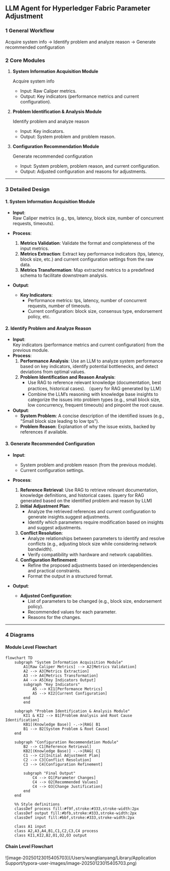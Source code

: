 ## LLM Agent for Hyperledger Fabric Parameter Adjustment

### 1 **General Workflow**

Acquire system info → Identify problem and analyze reason → Generate recommended configuration

### 2 **Core Modules**

1. **System Information Acquisition Module**

   Acquire system info  

   - Input: Raw Caliper metrics.  
   - Output: Key indicators (performance metrics and current configuration).  

2. **Problem Identification & Analysis Module**

   Identify problem and analyze reason  

   - Input: Key indicators.  
   - Output: System problem and problem reason.  

3. **Configuration Recommendation Module**

   Generate recommended configuration  

   - Input: System problem, problem reason, and current configuration.  
   - Output: Adjusted configuration and reasons for adjustments.  

---

### 3 Detailed Design

#### **1. System Information Acquisition Module**  

- **Input**:  
  Raw Caliper metrics (e.g., tps, latency, block size, number of concurrent requests, timeouts).

- **Process**:  
  1. **Metrics Validation**: Validate the format and completeness of the input metrics.
  2. **Metrics Extraction**: Extract key performance indicators (tps, latency, block size, etc.) and current configuration settings from the raw data.  
  3. **Metrics Transformation**: Map extracted metrics to a predefined schema to facilitate downstream analysis.  

- **Output**:  
  - **Key Indicators**:  
    - Performance metrics: tps, latency, number of concurrent requests, number of timeouts.  
    - Current configuration: block size, consensus type, endorsement policy, etc.  

#### **2. Identify Problem and Analyze Reason**  

- **Input**:  
  Key indicators (performance metrics and current configuration) from the previous module.
- **Process**:  
  1. **Performance Analysis**: Use an LLM to analyze system performance based on key indicators, identify potential bottlenecks, and detect deviations from optimal values.  
  2. **Problem Identification and Reason Analysis**: 
     - Use RAG to reference relevant knowledge (documentation, best practices, historical cases).  （query for RAG generated by LLM）
     - Combine the LLM’s reasoning with knowledge base insights to categorize the issues into problem types (e.g., small block size, low concurrency, frequent timeouts) and pinpoint the root cause.  
- **Output**:  
  - **System Problem**: A concise description of the identified issues (e.g., "Small block size leading to low tps").  
  - **Problem Reason**: Explanation of why the issue exists, backed by references if available.

#### **3. Generate Recommended Configuration**  

- **Input**:  
  - System problem and problem reason (from the previous module).  
  - Current configuration settings.

- **Process**:  
  1. **Reference Retrieval**:  Use RAG to retrieve relevant documentation, knowledge definitions, and historical cases.  (query for RAG generated based on the identified problem and reason by LLM)
  2. **Initial Adjustment Plan**:  
     - Analyze the retrieved references and current configuration to generate insights.suggest adjustments.  
     - Identify which parameters require modification based on insights and suggest adjustments.
  3. **Conflict Resolution**:  
     - Analyze relationships between parameters to identify and resolve conflicts (e.g., adjusting block size while considering network bandwidth).  
     - Verify compatibility with hardware and network capabilities.  
  4. **Configuration Refinement**:  
     - Refine the proposed adjustments based on interdependencies and practical constraints.  
     - Format the output in a structured format.  

- **Output**:  
  - **Adjusted Configuration**:  
    - List of parameters to be changed (e.g., block size, endorsement policy).  
    - Recommended values for each parameter.  
    - Reasons for the changes.  

---

### 4 Diagrams

#### Module Level Flowchart

```mermaid
flowchart TD
    subgraph "System Information Acquisition Module"
        A1[Raw Caliper Metrics] --> A2[Metrics Validation]
        A2 --> A3[Metrics Extraction]
        A3 --> A4[Metrics Transformation]
        A4 --> A5[Key Indicators Output]
        subgraph "Key Indicators"
            A5 --> KI1[Performance Metrics]
            A5 --> KI2[Current Configuration]
        end
		end

    subgraph "Problem Identification & Analysis Module"
        KI1 & KI2 --> B1[Problem Analysis and Root Cause Identification]
        KB1[(Knowledge Base)] -.->|RAG| B1
        B1 --> B2[System Problem & Root Cause]
    end

    subgraph "Configuration Recommendation Module"
        B2 --> C1[Reference Retrieval]
        KB2[(Knowledge Base)] -.->|RAG| C1
        C1 --> C2[Initial Adjustment Plan]
        C2 --> C3[Conflict Resolution]
        C3 --> C4[Configuration Refinement]

        subgraph "Final Output"
            C4 --> O1[Parameter Changes]
            C4 --> O2[Recommended Values]
            C4 --> O3[Change Justification]
        end
    end

    %% Style definitions
    classDef process fill:#f9f,stroke:#333,stroke-width:2px
    classDef output fill:#bfb,stroke:#333,stroke-width:2px
    classDef input fill:#bbf,stroke:#333,stroke-width:2px

    class A1 input
    class A2,A3,A4,B1,C1,C2,C3,C4 process
    class KI1,KI2,B2,O1,O2,O3 output
```

#### Chain Level Flowchart

![image-20250123015405703](/Users/wangtianyang/Library/Application Support/typora-user-images/image-20250123015405703.png)



